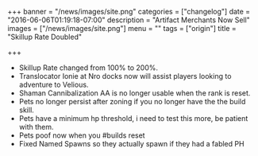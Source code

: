 +++
banner = "/news/images/site.png"
categories = ["changelog"]
date = "2016-06-06T01:19:18-07:00"
description = "Artifact Merchants Now Sell"
images = ["/news/images/site.png"]
menu = ""
tags = ["origin"]
title = "Skillup Rate Doubled"

+++
* Skillup Rate changed from 100% to 200%.
* Translocator Ionie at Nro docks now will assist players looking to adventure to Velious.
* Shaman Cannibalization AA is no longer usable when the rank is reset.
* Pets no longer persist after zoning if you no longer have the the build skill.
* Pets have a minimum hp threshold, i need to test this more, be patient with them.
* Pets poof now when you #builds reset
* Fixed Named Spawns so they actually spawn if they had a fabled PH
<!--more-->
